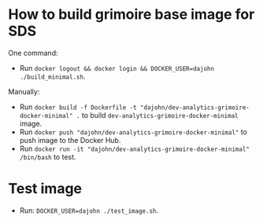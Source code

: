 # How to build grimoire base image for SDS

One command:

- Run `docker logout && docker login && DOCKER_USER=dajohn ./build_minimal.sh`.

Manually: 

- Run `docker build -f Dockerfile -t "dajohn/dev-analytics-grimoire-docker-minimal" .` to build `dev-analytics-grimoire-docker-minimal` image.
- Run `docker push "dajohn/dev-analytics-grimoire-docker-minimal"` to push image to the Docker Hub.
- Run `docker run -it "dajohn/dev-analytics-grimoire-docker-minimal" /bin/bash` to test.

# Test image

- Run: `DOCKER_USER=dajohn ./test_image.sh`.

